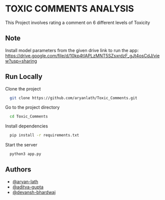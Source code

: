 
# TOXIC COMMENTS ANALYSIS

This Project involves rating a comment on 6 different levels of Toxicity




## Note
Install model parameters from the given drive link to run the app: https://drive.google.com/file/d/10kp4tlAPLzMNT5SZsxrdzF_gJt4osCdJ/view?usp=sharing 


## Run Locally

Clone the project

```bash
  git clone https://github.com/aryanlath/Toxic_Comments.git
```

Go to the project directory

```bash
  cd Toxic_Comments
```

Install dependencies

```bash
  pip install -r requirements.txt
```

Start the server

```bash
  python3 app.py
```



## Authors

- [@aryan-lath](https://github.com/aryanlath)
- [@aditya-gupta](https://github.com/aditya-gupta-04)
- [@devansh-bhardwaj](https://github.com/devansh-bhardwaj)
